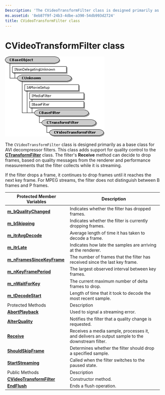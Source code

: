 ```yaml
---
Description: 'The CVideoTransformFilter class is designed primarily as a base class for AVI decompressor filters.'
ms.assetid: '8eb87f9f-24b3-4dbe-a390-54db993d2724'
title: CVideoTransformFilter class
---
```


# CVideoTransformFilter class

![cvideotransformfilter class hierarchy](images/vtsip01.png)

The `CVideoTransformFilter` class is designed primarily as a base class for AVI decompressor filters. This class adds support for quality control to the [**CTransformFilter**](ctransformfilter.md) class. The filter's **Receive** method can decide to drop frames, based on quality messages from the renderer and performance measurements that the filter collects while it is streaming.

If the filter drops a frame, it continues to drop frames until it reaches the next key frame. For MPEG streams, the filter does not distinguish between B frames and P frames.



| Protected Member Variables                                                      | Description                                                                                    |
|---------------------------------------------------------------------------------|------------------------------------------------------------------------------------------------|
| [**m\_bQualityChanged**](cvideotransformfilter-m-bqualitychanged.md)           | Indicates whether the filter has dropped frames.                                               |
| [**m\_bSkipping**](cvideotransformfilter-m-bskipping.md)                       | Indicates whether the filter is currently dropping frames.                                     |
| [**m\_itrAvgDecode**](cvideotransformfilter-m-itravgdecode.md)                 | Average length of time it has taken to decode a frame.                                         |
| [**m\_itrLate**](cvideotransformfilter-m-itrlate.md)                           | Indicates how late the samples are arriving at the renderer.                                   |
| [**m\_nFramesSinceKeyFrame**](cvideotransformfilter-m-nframessincekeyframe.md) | The number of frames that the filter has received since the last key frame.                    |
| [**m\_nKeyFramePeriod**](cvideotransformfilter-m-nkeyframeperiod.md)           | The largest observed interval between key frames.                                              |
| [**m\_nWaitForKey**](cvideotransformfilter-m-nwaitforkey.md)                   | The current maximum number of delta frames to drop.                                            |
| [**m\_tDecodeStart**](cvideotransformfilter-m-tdecodestart.md)                 | Length of time that it took to decode the most recent sample.                                  |
| Protected Methods                                                               | Description                                                                                    |
| [**AbortPlayback**](cvideotransformfilter-abortplayback.md)                    | Used to signal a streaming error.                                                              |
| [**AlterQuality**](cvideotransformfilter-alterquality.md)                      | Notifies the filter that a quality change is requested.                                        |
| [**Receive**](cvideotransformfilter-receive.md)                                | Receives a media sample, processes it, and delivers an output sample to the downstream filter. |
| [**ShouldSkipFrame**](cvideotransformfilter-shouldskipframe.md)                | Determines whether the filter should drop a specified sample.                                  |
| [**StartStreaming**](cvideotransformfilter-startstreaming.md)                  | Called when the filter switches to the paused state.                                           |
| Public Methods                                                                  | Description                                                                                    |
| [**CVideoTransformFilter**](cvideotransformfilter-cvideotransformfilter.md)    | Constructor method.                                                                            |
| [**EndFlush**](cvideotransformfilter-endflush.md)                              | Ends a flush operation.                                                                        |



 

 

 




